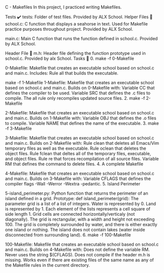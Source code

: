 C - Makefiles In this project, I practiced writing Makefiles.

Tests ✔️ tests: Folder of test files. Provided by ALX School. Helper Files 🙌 school.c: C function that displays a seahorse in text. Used for Makefile practice purposes throughout project. Provided by ALX School.

main.c: Main C function that runs the function defined in school.c. Provided by ALX School.

Header File 📁 m.h: Header file defining the function prototype used in school.c. Provided by alx School. Tasks 📃 0. make -f 0-Makefile

0-Makefile: Makefile that creates an executable school based on school.c and main.c. Includes: Rule all that builds the executable.

make -f 1-Makefile
1-Makefile: Makefile that creates an executable school based on school.c and main.c. Builds on 0-Makefile with: Variable CC that defines the compiler to be used. Variable SRC that defines the .c files to compile. The all rule only recompiles updated source files. 2. make -f 2-Makefile

2-Makefile: Makefile that creates an executable school based on school.c and main.c. Builds on 1-Makefile with: Variable OBJ that defines the .o files to compile. Variable NAME that defines the name of the executable. 3. make -f 3-Makefile

3-Makefile: Makefile that creates an executable school based on school.c and main.c. Builds on 2-Makefile with: Rule clean that deletes all Emacs/Vim temporary files as well as the executable. Rule oclean that deletes the object files. Rule fclean that deltes all of the temporary files, executable, and object files. Rule re that forces recompilation of all source files. Variable RM that defines the command to delete files. 4. A complete Makefile

4-Makefile: Makefile that creates an executable school based on school.c and main.c. Builds on 3-Makefile with: Variable CFLAGS that defines the compiler flags -Wall -Werror -Wextra -pedantic. 5. Island Perimeter

5-island_perimeter.py: Python function that returns the perimeter of an island defined in a grid. Prototype: def island_perimeter(grid): The parameter grid is a list of a list of integers. Water is represented by 0. Land is represented by 1. Each element of the lists represents a cell square of side length 1. Grid cells are connected horizontally/verticaly (not diagonally). The grid is rectangular, with a width and height not exceeding 100. The grid is completely surrounded by water, and there is either exactly one island or nothing. The island does not contain lakes (water inside disconnected from surrounding land). 6. make -f 100-Makefile

100-Makefile: Makefile that creates an executable school based on school.c and main.c. Builds on 4-Makefile with: Does not define the variable RM. Never uses the string $(CFLAGS). Does not compile if the header m.h is missing. Works even if there are existing files of the same name as any of the Makefile rules in the current directory.
